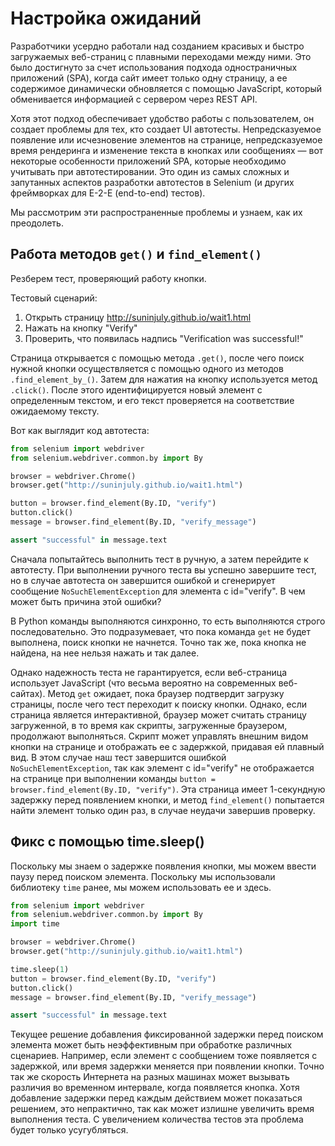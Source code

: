 # Настройка ожиданий

Разработчики усердно работали над созданием красивых и быстро загружаемых веб-страниц с плавными переходами между ними.
Это было достигнуто за счет использования подхода одностраничных приложений (SPA), когда сайт имеет только
одну страницу, а ее содержимое динамически обновляется с помощью JavaScript, который обменивается информацией с сервером
через REST API.

Хотя этот подход обеспечивает удобство работы с пользователем, он создает проблемы для тех, кто создает UI автотесты.
Непредсказуемое появление или исчезновение элементов на странице, непредсказуемое время рендеринга и
изменение текста в кнопках или сообщениях — вот некоторые особенности приложений SPA, которые необходимо учитывать при
автотестировании. Это один из самых сложных и запутанных аспектов разработки автотестов в Selenium (и других фреймворках
для E-2-E (end-to-end) тестов).

Мы рассмотрим эти распространенные проблемы и узнаем, как их преодолеть.

## Работа методов `get()` и `find_element()`

Резберем тест, проверяющий работу кнопки.

Тестовый сценарий:

1. Открыть страницу http://suninjuly.github.io/wait1.html
2. Нажать на кнопку "Verify"
3. Проверить, что появилась надпись "Verification was successful!"

Страница открывается с помощью метода `.get()`, после чего поиск нужной кнопки осуществляется с помощью одного из
методов `.find_element_by_()`.
Затем для нажатия на кнопку используется метод `.click()`. После этого идентифицируется новый элемент с
определенным текстом, и его текст проверяется на соответствие ожидаемому тексту.

Вот как выглядит код автотеста:

```python
from selenium import webdriver
from selenium.webdriver.common.by import By

browser = webdriver.Chrome()
browser.get("http://suninjuly.github.io/wait1.html")

button = browser.find_element(By.ID, "verify")
button.click()
message = browser.find_element(By.ID, "verify_message")

assert "successful" in message.text
```

Сначала попытайтесь выполнить тест в ручную, а затем перейдите к автотесту. При выполнении ручного теста вы успешно
завершите тест, но в случае автотеста он завершится ошибкой и сгенерирует сообщение `NoSuchElementException`
для элемента с id="verify". В чем может быть причина этой ошибки?

В Python команды выполняются синхронно, то есть выполняются строго последовательно. Это подразумевает, что пока команда
`get` не будет выполнена, поиск кнопки не начнется. Точно так же, пока кнопка не найдена, на нее нельзя нажать и так
далее.

Однако надежность теста не гарантируется, если веб-страница использует JavaScript (что весьма вероятно на современных
веб-сайтах). Метод `get` ожидает, пока браузер подтвердит загрузку страницы, после чего тест переходит к поиску кнопки.
Однако, если страница является интерактивной, браузер может считать страницу загруженной, в то время как скрипты,
загруженные браузером, продолжают выполняться. Скрипт может управлять внешним видом кнопки на странице и отображать ее с
задержкой, придавая ей плавный вид. В этом случае наш тест завершится ошибкой `NoSuchElementException`,
так как элемент с id="verify" не отображается на странице при выполнении команды
`button = browser.find_element(By.ID, "verify")`.
Эта страница имеет 1-секундную задержку перед появлением кнопки,
и метод `find_element()` попытается найти элемент только один раз, в случае неудачи завершив проверку.

## Фикс с помощью time.sleep()

Поскольку мы знаем о задержке появления кнопки, мы можем ввести паузу перед поиском элемента. Поскольку мы использовали
библиотеку `time` ранее, мы можем использовать ее и здесь.

```python
from selenium import webdriver
from selenium.webdriver.common.by import By
import time

browser = webdriver.Chrome()
browser.get("http://suninjuly.github.io/wait1.html")

time.sleep(1)
button = browser.find_element(By.ID, "verify")
button.click()
message = browser.find_element(By.ID, "verify_message")

assert "successful" in message.text
```

Текущее решение добавления фиксированной задержки перед поиском элемента может быть неэффективным при обработке
различных сценариев. Например, если элемент с сообщением тоже появляется с задержкой, или время задержки меняется при
появлении кнопки. Точно так же скорость Интернета на разных машинах может вызывать различия во временном интервале,
когда появляется кнопка. Хотя добавление задержки перед каждым действием может показаться решением, это непрактично, так
как может излишне увеличить время выполнения теста. С увеличением количества тестов эта проблема будет только
усугубляться.






